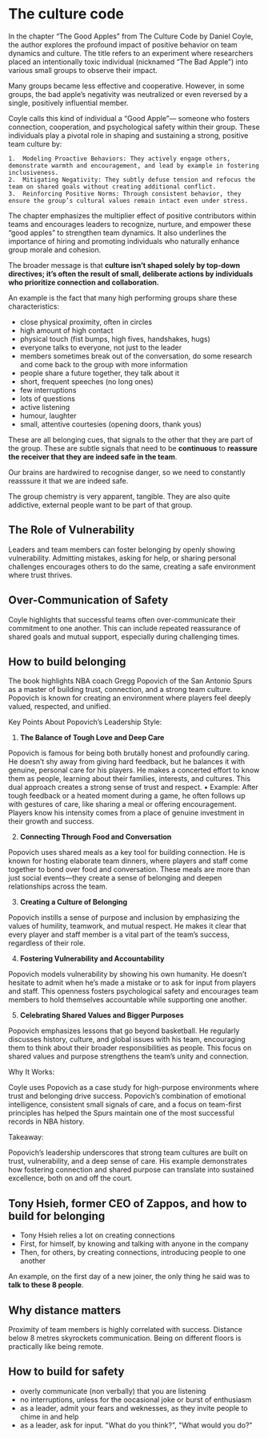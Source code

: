 # The culture code

In the chapter “The Good Apples” from The Culture Code by Daniel Coyle, the author explores the profound impact of positive behavior on team dynamics and culture. The title refers to an experiment where researchers placed an intentionally toxic individual (nicknamed “The Bad Apple”) into various small groups to observe their impact.

Many groups became less effective and cooperative. However, in some groups, the bad apple’s negativity was neutralized or even reversed by a single, positively influential member.

Coyle calls this kind of individual a “Good Apple”— someone who fosters connection, cooperation, and psychological safety within their group. These individuals play a pivotal role in shaping and sustaining a strong, positive team culture by:

    1.	Modeling Proactive Behaviors: They actively engage others, demonstrate warmth and encouragement, and lead by example in fostering inclusiveness.
    2.	Mitigating Negativity: They subtly defuse tension and refocus the team on shared goals without creating additional conflict.
    3.	Reinforcing Positive Norms: Through consistent behavior, they ensure the group’s cultural values remain intact even under stress.

The chapter emphasizes the multiplier effect of positive contributors within teams and encourages leaders to recognize, nurture, and empower these “good apples” to strengthen team dynamics. It also underlines the importance of hiring and promoting individuals who naturally enhance group morale and cohesion.

The broader message is that **culture isn’t shaped solely by top-down directives; it’s often the result of small, deliberate actions by individuals who prioritize connection and collaboration.**

An example is the fact that many high performing groups share these characteristics:

- close physical proximity, often in circles
- high amount of high contact
- physical touch (fist bumps, high fives, handshakes, hugs)
- everyone talks to everyone, not just to the leader
- members sometimes break out of the conversation, do some research and come back to the group with more information
- people share a future together, they talk about it
- short, frequent speeches (no long ones)
- few interruptions
- lots of questions
- active listening
- humour, laughter
- small, attentive courtesies (opening doors, thank yous)

These are all belonging cues, that signals to the other that they are part of the group. These are subtle signals that need to be **continuous** to **reassure the receiver that they are indeed safe in the team**.

Our brains are hardwired to recognise danger, so we need to constantly reasssure it that we are indeed safe.

The group chemistry is very apparent, tangible.
They are also quite addictive, external people want to be part of that group.

## The Role of Vulnerability

Leaders and team members can foster belonging by openly showing vulnerability. Admitting mistakes, asking for help, or sharing personal challenges encourages others to do the same, creating a safe environment where trust thrives.

## Over-Communication of Safety

Coyle highlights that successful teams often over-communicate their commitment to one another. This can include repeated reassurance of shared goals and mutual support, especially during challenging times.

## How to build belonging

The book highlights NBA coach Gregg Popovich of the San Antonio Spurs as a master of building trust, connection, and a strong team culture. Popovich is known for creating an environment where players feel deeply valued, respected, and unified.

Key Points About Popovich’s Leadership Style:

1. **The Balance of Tough Love and Deep Care**

Popovich is famous for being both brutally honest and profoundly caring. He doesn’t shy away from giving hard feedback, but he balances it with genuine, personal care for his players. He makes a concerted effort to know them as people, learning about their families, interests, and cultures. This dual approach creates a strong sense of trust and respect.
• Example: After tough feedback or a heated moment during a game, he often follows up with gestures of care, like sharing a meal or offering encouragement. Players know his intensity comes from a place of genuine investment in their growth and success.

2. **Connecting Through Food and Conversation**

Popovich uses shared meals as a key tool for building connection. He is known for hosting elaborate team dinners, where players and staff come together to bond over food and conversation. These meals are more than just social events—they create a sense of belonging and deepen relationships across the team.

3. **Creating a Culture of Belonging**

Popovich instills a sense of purpose and inclusion by emphasizing the values of humility, teamwork, and mutual respect. He makes it clear that every player and staff member is a vital part of the team’s success, regardless of their role.

4. **Fostering Vulnerability and Accountability**

Popovich models vulnerability by showing his own humanity. He doesn’t hesitate to admit when he’s made a mistake or to ask for input from players and staff. This openness fosters psychological safety and encourages team members to hold themselves accountable while supporting one another.

5. **Celebrating Shared Values and Bigger Purposes**

Popovich emphasizes lessons that go beyond basketball. He regularly discusses history, culture, and global issues with his team, encouraging them to think about their broader responsibilities as people. This focus on shared values and purpose strengthens the team’s unity and connection.

Why It Works:

Coyle uses Popovich as a case study for high-purpose environments where trust and belonging drive success. Popovich’s combination of emotional intelligence, consistent small signals of care, and a focus on team-first principles has helped the Spurs maintain one of the most successful records in NBA history.

Takeaway:

Popovich’s leadership underscores that strong team cultures are built on trust, vulnerability, and a deep sense of care. His example demonstrates how fostering connection and shared purpose can translate into sustained excellence, both on and off the court.

## Tony Hsieh, former CEO of Zappos, and how to build for belonging

- Tony Hsieh relies a lot on creating connections
- First, for himself, by knowing and talking with anyone in the company
- Then, for others, by creating connections, introducing people to one another

An example, on the first day of a new joiner, the only thing he said was to **talk to these 8 people**.

## Why distance matters

Proximity of team members is highly correlated with success.
Distance below 8 metres skyrockets communication.
Being on different floors is practically like being remote.

## How to build for safety

- overly communicate (non verbally) that you are listening
- no interruptions, unless for the oocasional joke or burst of enthusiasm
- as a leader, admit your fears and weknesses, as they invite people to chime in and help
- as a leader, ask for input. "What do you think?", "What would you do?"

